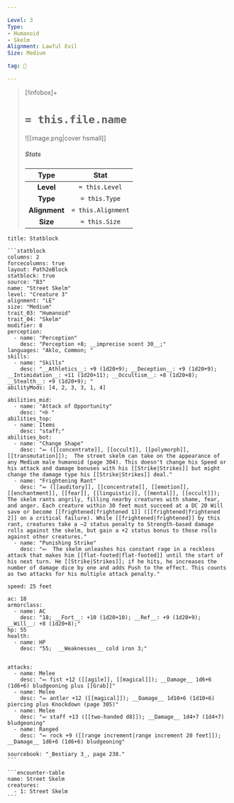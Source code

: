 ```yaml
---

Level: 3
Type:
- Humanoid
- Skelm
Alignment: Lawful Evil
Size: Medium

tag: 👹

---
```


> [!infobox]+
> #  `= this.file.name`
> ![[image.png|cover hsmall]]
> ##### Stats
> Type | Stat |
> :---:|:---:|
> **Level** | `= this.Level` |
> **Type** | `= this.Type` |
> **Alignment** | `= this.Alignment` |
> **Size** | `= this.Size` |



````ad-info
title: Statblock

```statblock
columns: 2
forcecolumns: true
layout: Path2eBlock
statblock: true
source: "B3"
name: "Street Skelm"
level: "Creature 3"
alignment: "LE"
size: "Medium"
trait_03: "Humanoid"
trait_04: "Skelm"
modifier: 8
perception:
  - name: "Perception"
    desc: "Perception +8; __imprecise scent 30__;"
languages: "Aklo, Common; "
skills:
  - name: "Skills"
    desc: "__Athletics__: +9 (1d20+9); __Deception__: +9 (1d20+9); __Intimidation__: +11 (1d20+11); __Occultism__: +8 (1d20+8); __Stealth__: +9 (1d20+9); "
abilityMods: [4, 2, 3, 3, 1, 4]

abilities_mid:
  - name: "Attack of Opportunity"
    desc: "⬲ "
abilities_top:
  - name: Items
    desc: "staff;"
abilities_bot:
  - name: "Change Shape"
    desc: "⬻ ([[concentrate]], [[occult]], [[polymorph]], [[transmutation]]);  The street skelm can take on the appearance of any Medium male humanoid (page 304). This doesn't change his Speed or his attack and damage bonuses with his [[Strike|Strikes]] but might change the damage type his [[Strike|Strikes]] deal."
  - name: "Frightening Rant"
    desc: "⬻ ([[auditory]], [[concentrate]], [[emotion]], [[enchantment]], [[fear]], [[linguistic]], [[mental]], [[occult]]);  The skelm rants angrily, filling nearby creatures with shame, fear, and anger. Each creature within 30 feet must succeed at a DC 20 Will save or become [[frightened|frightened 1]] ([[frightened|frightened 2]] on a critical failure). While [[frightened|frightened]] by this rant, creatures take a –2 status penalty to Strength-based damage rolls against the skelm, but gain a +2 status bonus to those rolls against other creatures."
  - name: "Punishing Strike"
    desc: "⬻  The skelm unleashes his constant rage in a reckless attack that makes him [[flat-footed|flat-footed]] until the start of his next turn. He [[Strike|Strikes]]; if he hits, he increases the number of damage dice by one and adds Push to the effect. This counts as two attacks for his multiple attack penalty."

speed: 25 feet

ac: 18
armorclass:
  - name: AC
    desc: "18; __Fort__: +10 (1d20+10); __Ref__: +9 (1d20+9); __Will__: +8 (1d20+8);"
hp: 55
health:
  - name: HP
    desc: "55;  __Weaknesses__ cold iron 3;"


attacks:
  - name: Melee
    desc: "⬻ fist +12 ([[agile]], [[magical]]); __Damage__ 1d6+6 (1d6+6) bludgeoning plus [[Grab]]"
  - name: Melee
    desc: "⬻ antler +12 ([[magical]]); __Damage__ 1d10+6 (1d10+6) piercing plus Knockdown (page 305)"
  - name: Melee
    desc: "⬻ staff +13 ([[two-handed d8]]); __Damage__ 1d4+7 (1d4+7) bludgeoning"
  - name: Ranged
    desc: "⬻ rock +9 ([[range increment|range increment 20 feet]]); __Damage__ 1d6+6 (1d6+6) bludgeoning"

sourcebook: "_Bestiary 3_, page 238."
```

```encounter-table
name: Street Skelm
creatures:
  - 1: Street Skelm
```

````


